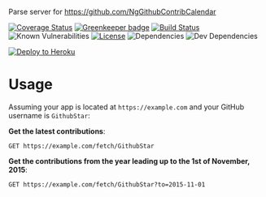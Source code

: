 Parse server for https://github.com/NgGithubContribCalendar

[![Coverage Status](https://img.shields.io/coveralls/github/NgGithubContribCalendar/server/master.svg?style=flat-square)](https://coveralls.io/github/NgGithubContribCalendar/server?branch=master)
[![Greenkeeper badge](https://badges.greenkeeper.io/NgGithubContribCalendar/server.svg)](https://greenkeeper.io/)
[![Build Status](https://img.shields.io/travis/NgGithubContribCalendar/server/master.svg?style=flat-square)](https://travis-ci.org/NgGithubContribCalendar/server)
![Known Vulnerabilities](https://snyk.io/test/github/NgGithubContribCalendar/server/badge.svg)
[![License](https://img.shields.io/github/license/NgGithubContribCalendar/server.svg?style=flat-square)](https://github.com/NgGithubContribCalendar/server/blob/master/LICENSE)
![Dependencies](https://img.shields.io/david/NgGithubContribCalendar/server.svg?style=flat-square)
![Dev Dependencies](https://img.shields.io/david/dev/NgGithubContribCalendar/server.svg?style=flat-square)

[![Deploy to Heroku](https://www.herokucdn.com/deploy/button.png)](https://www.heroku.com/deploy/?template=https://github.com/NgGithubContribCalendar/server)

# Usage

Assuming your app is located at `https://example.com` and your GitHub username is `GithubStar`:

**Get the latest contributions**:

`GET https://example.com/fetch/GithubStar`

**Get the contributions from the year leading up to the 1st of November, 2015**:

`GET https://example.com/fetch/GithubStar?to=2015-11-01`
